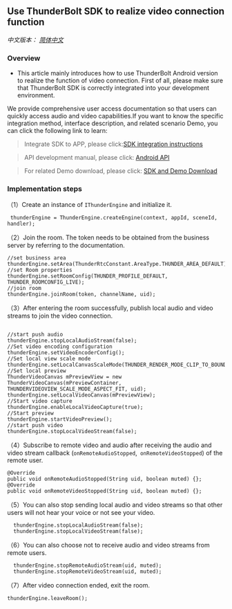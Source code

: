 ## Use ThunderBolt SDK to realize video connection function
*中文版本： [简体中文](README.zh.md)*
### Overview
- This article mainly introduces how to use ThunderBolt Android version to realize the function of video connection. First of all, please make sure that ThunderBolt SDK is correctly integrated into your development environment.

We provide comprehensive user access documentation so that users can quickly access audio and video capabilities.If you want to know the specific integration method, interface description, and related scenario Demo, you can click the following link to learn:

> Integrate SDK to APP, please click:[SDK integration instructions](https://docs.aivacom.com/cloud/cn/product_category/rtc_service/rt_video_interaction/integration_and_start/integration_and_start_android.html)

> API development manual, please click: [Android API](https://docs.aivacom.com/cloud/cn/product_category/rtc_service/rt_video_interaction/api/Android/v2.7.0/category.html)

> For related Demo download, please click: [SDK and Demo Download](https://docs.aivacom.com/download)

### Implementation steps
（1）Create an instance of `IThunderEngine` and initialize it.

```
 thunderEngine = ThunderEngine.createEngine(context, appId, sceneId, handler);
```

（2）Join the room. The token needs to be obtained from the business server by referring to the documentation.

```
//set business area
thunderEngine.setArea(ThunderRtcConstant.AreaType.THUNDER_AREA_DEFAULT);
//set Room properties
thunderEngine.setRoomConfig(THUNDER_PROFILE_DEFAULT, THUNDER_ROOMCONFIG_LIVE);
//join room
thunderEngine.joinRoom(token, channelName, uid);	
```

（3）After entering the room successfully, publish local audio and video streams to join the video connection.

```	

//start push audio
thunderEngine.stopLocalAudioStream(false);
//Set video encoding configuration
thunderEngine.setVideoEncoderConfig();
//Set local view scale mode
thunderEngine.setLocalCanvasScaleMode(THUNDER_RENDER_MODE_CLIP_TO_BOUNDS);
//Set local preview
ThunderVideoCanvas mPreviewView = new ThunderVideoCanvas(mPreviewContainer, THUNDERVIDEOVIEW_SCALE_MODE_ASPECT_FIT, uid);
thunderEngine.setLocalVideoCanvas(mPreviewView);
//Start video capture
thunderEngine.enableLocalVideoCapture(true);
//Start preview
thunderEngine.startVideoPreview();
//start push video
thunderEngine.stopLocalVideoStream(false);

```

（4）Subscribe to remote video and audio after receiving the audio and video stream callback (`onRemoteAudioStopped`,` onRemoteVideoStopped`) of the remote user.

```
@Override
public void onRemoteAudioStopped(String uid, boolean muted) {};
@Override
public void onRemoteVideoStopped(String uid, boolean muted) {};
```

（5）You can also stop sending local audio and video streams so that other users will not hear your voice or not see your video.

```
  thunderEngine.stopLocalAudioStream(false);
  thunderEngine.stopLocalVideoStream(false);
```

（6）You can also choose not to receive audio and video streams from remote users.

```
  thunderEngine.stopRemoteAudioStream(uid, muted);
  thunderEngine.stopRemoteVideoStream(uid, muted);
```

（7）After video connection ended, exit the room.

```
thunderEngine.leaveRoom();
```
